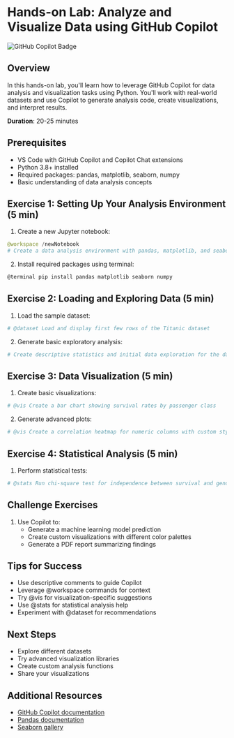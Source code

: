 # Hands-on Lab: Analyze and Visualize Data using GitHub Copilot

![GitHub Copilot Badge](https://img.shields.io/badge/GitHub-Copilot-blue?style=flat-square&logo=github)

## Overview
In this hands-on lab, you'll learn how to leverage GitHub Copilot for data analysis and visualization tasks using Python. You'll work with real-world datasets and use Copilot to generate analysis code, create visualizations, and interpret results.

**Duration**: 20-25 minutes

## Prerequisites
- VS Code with GitHub Copilot and Copilot Chat extensions
- Python 3.8+ installed
- Required packages: pandas, matplotlib, seaborn, numpy
- Basic understanding of data analysis concepts

## Exercise 1: Setting Up Your Analysis Environment (5 min)

1. Create a new Jupyter notebook:
```python
@workspace /newNotebook
# Create a data analysis environment with pandas, matplotlib, and seaborn imports
```

2. Install required packages using terminal:
```bash
@terminal pip install pandas matplotlib seaborn numpy
```

## Exercise 2: Loading and Exploring Data (5 min)

1. Load the sample dataset:
```python
# @dataset Load and display first few rows of the Titanic dataset
```

2. Generate basic exploratory analysis:
```python
# Create descriptive statistics and initial data exploration for the dataset
```

## Exercise 3: Data Visualization (5 min)

1. Create basic visualizations:
```python
# @vis Create a bar chart showing survival rates by passenger class
```

2. Generate advanced plots:
```python
# @vis Create a correlation heatmap for numeric columns with custom styling
```

## Exercise 4: Statistical Analysis (5 min)

1. Perform statistical tests:
```python
# @stats Run chi-square test for independence between survival and gender
```

## Challenge Exercises

1. Use Copilot to:
   - Generate a machine learning model prediction
   - Create custom visualizations with different color palettes
   - Generate a PDF report summarizing findings

## Tips for Success

- Use descriptive comments to guide Copilot
- Leverage @workspace commands for context
- Try @vis for visualization-specific suggestions
- Use @stats for statistical analysis help
- Experiment with @dataset for recommendations

## Next Steps

- Explore different datasets
- Try advanced visualization libraries
- Create custom analysis functions
- Share your visualizations

## Additional Resources

- [GitHub Copilot documentation](https://docs.github.com/en/copilot)
- [Pandas documentation](https://pandas.pydata.org/docs/)
- [Seaborn gallery](https://seaborn.pydata.org/examples/index.html)

